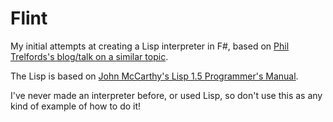 Flint
=====

My initial attempts at creating a Lisp interpreter in F#, based on [Phil Trelfords's blog/talk on a similar topic](http://trelford.com/blog/post/interpreter.aspx).

The Lisp is based on [John McCarthy's Lisp 1.5 Programmer's Manual](http://www.softwarepreservation.org/projects/LISP/book/LISP%201.5%20Programmers%20Manual.pdf).

I've never made an interpreter before, or used Lisp, so don't use this as any kind of example of how to do it!
